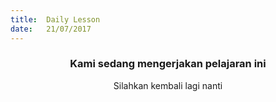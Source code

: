```yaml
---
title:  Daily Lesson
date:   21/07/2017
---
```


### <center>Kami sedang mengerjakan pelajaran ini</center>
<center>Silahkan kembali lagi nanti</center>